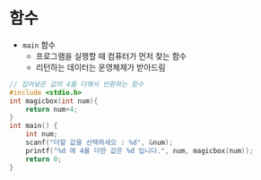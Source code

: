 # 함수

* `main` 함수
  * 프로그램을 실행할 때 컴퓨터가 먼저 찾는 함수
  * 리턴하는 데이터는 운영체제가 받아드림

```c
// 집어넣은 값의 4를 더해서 반환하는 함수
#include <stdio.h>
int magicbox(int num){
    return num+4;
}
int main() {
    int num;
    scanf("더할 값을 선택하세오 : %d", &num);
    printf("%d 에 4를 더한 값은 %d 입니다.", num, magicbox(num));
    return 0;
}
```

